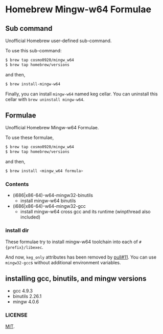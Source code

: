 Homebrew Mingw-w64 Formulae
===

## Sub command

Unofficial Homebrew user-defined sub-command.

To use this sub-command:

```bash
$ brew tap cosmo0920/mingw_w64
$ brew tap homebrew/versions
```

and then,

```bash
$ brew install-mingw-w64
```

Finally, you can install `mingw-w64` named keg cellar.
You can uninstall this cellar with `brew uninstall mingw-w64`.

## Formulae

Unofficial Homebrew Mingw-w64 Formulae.

To use these formulae,

```bash
$ brew tap cosmo0920/mingw_w64
$ brew tap homebrew/versions
```

and then,

```bash
$ brew install <mingw_w64 formula>
```
### Contents

* (i686|x86-64)-w64-mingw32-binutils
    - install mingw-w64 binutils
* (i686|x86-64)-w64-mingw32-gcc
    - install mingw-w64 cross gcc and its runtime (winpthread also included)

### install dir

These formulae try to install mingw-w64 toolchain into each of `#{prefix}/libexec`.

And now, `keg_only` attributes has been removed by [pull#11](https://github.com/cosmo0920/homebrew-mingw_w64/pull/11).
You can use `mingw32-gcc`s without additional environment variables.

## installing gcc, binutils, and mingw versions

* gcc 4.9.3
* binutils 2.26.1
* mingw 4.0.6

### LICENSE

[MIT](LICENSE.txt).
